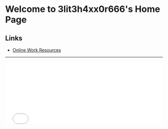 # Welcome to 3lit3h4xx0r666's Home Page

## Links 

  - [Online Work Resources](https://3lit3h4xx0r666.github.io/docs/onlinework)


------

<iframe scrolling="no" style="width:100%; height:200px; border:0px;" src="includes/footer.html"></iframe> 


 

